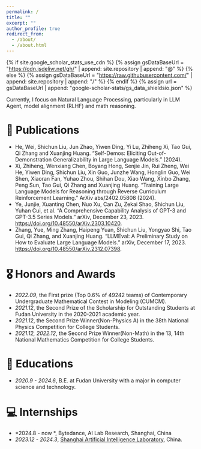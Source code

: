 ```yaml
---
permalink: /
title: ""
excerpt: ""
author_profile: true
redirect_from: 
  - /about/
  - /about.html
---
```


{% if site.google_scholar_stats_use_cdn %}
{% assign gsDataBaseUrl = "https://cdn.jsdelivr.net/gh/" | append: site.repository | append: "@" %}
{% else %}
{% assign gsDataBaseUrl = "https://raw.githubusercontent.com/" | append: site.repository | append: "/" %}
{% endif %}
{% assign url = gsDataBaseUrl | append: "google-scholar-stats/gs_data_shieldsio.json" %}

<span class='anchor' id='about-me'></span>

<!--
 My research interest includes neural machine translation and computer vision. I have published more than 100 papers at the top international AI conferences with total <a href='https://scholar.google.com/citations?user=DhtAFkwAAAAJ'>google scholar citations <strong><span id='total_cit'>260000+</span></strong></a> (You can also use google scholar badge <a href='https://scholar.google.com/citations?user=DhtAFkwAAAAJ'><img src="https://img.shields.io/endpoint?url={{ url | url_encode }}&logo=Google%20Scholar&labelColor=f6f6f6&color=9cf&style=flat&label=citations"></a>).
-->
Currently, I focus on Natural Language Processing, particularly in LLM Agent, model alignment (RLHF) and math reasoning.

<!--
# 🔥 News
-->

# 📝 Publications 
<!--
<div class='paper-box'><div class='paper-box-image'><div><div class="badge">CVPR 2016</div><img src='images/500x300.png' alt="sym" width="100%"></div></div>
<div class='paper-box-text' markdown="1">

[Deep Residual Learning for Image Recognition](https://openaccess.thecvf.com/content_cvpr_2016/papers/He_Deep_Residual_Learning_CVPR_2016_paper.pdf)

**Kaiming He**, Xiangyu Zhang, Shaoqing Ren, Jian Sun

[**Project**](https://scholar.google.com/citations?view_op=view_citation&hl=zh-CN&user=DhtAFkwAAAAJ&citation_for_view=DhtAFkwAAAAJ:ALROH1vI_8AC) <strong><span class='show_paper_citations' data='DhtAFkwAAAAJ:ALROH1vI_8AC'></span></strong>
- Lorem ipsum dolor sit amet, consectetur adipiscing elit. Vivamus ornare aliquet ipsum, ac tempus justo dapibus sit amet. 
</div>
</div>
-->
- He, Wei, Shichun Liu, Jun Zhao, Yiwen Ding, Yi Lu, Zhiheng Xi, Tao Gui, Qi Zhang and Xuanjing Huang. “Self-Demos: Eliciting Out-of-Demonstration Generalizability in Large Language Models.” (2024).
- Xi, Zhiheng, Wenxiang Chen, Boyang Hong, Senjie Jin, Rui Zheng, Wei He, Yiwen Ding, Shichun Liu, Xin Guo, Junzhe Wang, Honglin Guo, Wei Shen, Xiaoran Fan, Yuhao Zhou, Shihan Dou, Xiao Wang, Xinbo Zhang, Peng Sun, Tao Gui, Qi Zhang and Xuanjing Huang. “Training Large Language Models for Reasoning through Reverse Curriculum Reinforcement Learning.” ArXiv abs/2402.05808 (2024).
- Ye, Junjie, Xuanting Chen, Nuo Xu, Can Zu, Zekai Shao, Shichun Liu, Yuhan Cui, et al. “A Comprehensive Capability Analysis of GPT-3 and GPT-3.5 Series Models.” arXiv,
December 23, 2023. https://doi.org/10.48550/arXiv.2303.10420.
- Zhang, Yue, Ming Zhang, Haipeng Yuan, Shichun Liu, Yongyao Shi, Tao Gui, Qi Zhang, and Xuanjing Huang. “LLMEval: A Preliminary Study on How to Evaluate Large Language Models.” arXiv, December 17, 2023. https://doi.org/10.48550/arXiv.2312.07398.


# 🎖 Honors and Awards
- *2022.09*, the First prize (Top 0.6% of 49242 teams) of Contemporary Undergraduate Mathematical Contest in Modeling (CUMCM).
- *2021.12*, the Second Prize of the Scholarship for Outstanding Students at Fudan University in the 2020-2021 academic year.
- *2021.12*, the Second Prize Winner(Non-Physics A) in the 38th National Physics Competition for College Students.
- *2021.12, 2022.12*, the Second Prize Winner(Non-Math) in the 13, 14th National Mathematics Competition for College Students.


# 📖 Educations
- *2020.9 - 2024.6*, B.E. at Fudan University with a major in computer science and technology.


<!--
# 💬 Invited Talks
-->


# 💻 Internships
- *2024.8 - now *, Bytedance, AI Lab Research, Shanghai, China
- *2023.12 - 2024.3*, [Shanghai Artificial Intelligence Laboratory](https://www.shlab.org.cn/), China.

